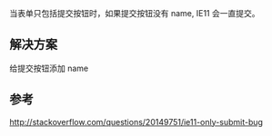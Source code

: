 当表单只包括提交按钮时，如果提交按钮没有 name, IE11 会一直提交。

## 解决方案

给提交按钮添加 name

## 参考

http://stackoverflow.com/questions/20149751/ie11-only-submit-bug